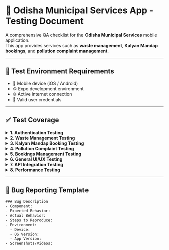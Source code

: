 # 🧪 Odisha Municipal Services App - Testing Document

A comprehensive QA checklist for the **Odisha Municipal Services** mobile application.  
This app provides services such as **waste management**, **Kalyan Mandap bookings**, and **pollution complaint management**.

---

## 🚀 Test Environment Requirements

- 📱 Mobile device (iOS / Android)  
- ⚙️ Expo development environment  
- 🌐 Active internet connection  
- 🔐 Valid user credentials  

---

## ✅ Test Coverage

<details>
  <summary><strong>1. Authentication Testing</strong></summary>

### 1.1 User Registration (`Signup.js`)
- [ ] Valid email format validation  
- [ ] Password strength requirements  
- [ ] Successful user registration  
- [ ] Duplicate email handling  
- [ ] OTP functionality (if implemented)  

### 1.2 Login (`Login.js`)
- [ ] Valid credentials login  
- [ ] Invalid credentials handling  
- [ ] "Remember Me" functionality  
- [ ] Password reset flow  
- [ ] Token storage and management  

### 1.3 Forgot Password (`ForgotPassword.js`)
- [ ] Email validation  
- [ ] Reset link/OTP delivery  
- [ ] Password update process  
- [ ] Error handling  

</details>

<details>
  <summary><strong>2. Waste Management Testing</strong></summary>

### 2.1 Personal Waste Form (`PersonalWasteForm.js`)
- [ ] Waste type selection  
- [ ] Address input (house number, floor, block)  
- [ ] Image upload (max 5)  
- [ ] Location selection  
- [ ] Time slot selection  
- [ ] Payment method selection  
- [ ] Form submission  

### 2.2 Public Waste Form (`PublicWasteForm.js`)
- [ ] Waste type selection  
- [ ] Location picker  
- [ ] Image upload  
- [ ] Description input  
- [ ] Contact number validation  
- [ ] Form submission  

</details>

<details>
  <summary><strong>3. Kalyan Mandap Booking Testing</strong></summary>

### 3.1 Mandap Listing (`KalyanMandapBooking/index.js`)
- [ ] Mandap list loading  
- [ ] Image gallery functionality  
- [ ] Filter/search options (if any)  
- [ ] Mandap details display  

### 3.2 Mandap Booking (`KalyanMandapBooking/mandap-details.js`)
- [ ] Date selection  
- [ ] Time slot booking  
- [ ] Occasion input  
- [ ] Number of people input  
- [ ] Payment process  
- [ ] Booking confirmation  

</details>

<details>
  <summary><strong>4. Pollution Complaint Testing</strong></summary>

### 4.1 Pollution Category Selection (`PollutionCategorySelect.js`)
- [ ] Category list loading  
- [ ] Category selection  
- [ ] Subcategory display  
- [ ] Navigation flow  

### 4.2 Pollution Complaint Form (`PollutionComplaintForm.js`)
- [ ] Pollution type selection  
- [ ] Cause selection  
- [ ] Location input  
- [ ] Image upload  
- [ ] Description input  
- [ ] Form submission  

</details>

<details>
  <summary><strong>5. Bookings Management Testing</strong></summary>

### 5.1 Bookings List (`Bookings.js`)
- [ ] Booking list loading  
- [ ] Filtering functionality  
- [ ] Booking status display  
- [ ] Booking details access  
- [ ] Pagination (if implemented)  

### 5.2 Booking Details (`BookingDetails.js`)
- [ ] Booking details display  
- [ ] Status updates  
- [ ] Cancellation process  
- [ ] Payment status display  

</details>

<details>
  <summary><strong>6. General UI/UX Testing</strong></summary>

### 6.1 Navigation
- [ ] Tab navigation  
- [ ] Back button functionality  
- [ ] Deep linking (if implemented)  
- [ ] Navigation stack management  

### 6.2 Components
- [ ] `FloatingLabelInput` functionality  
- [ ] Toast messages  
- [ ] Modal operations  
- [ ] Loading states  
- [ ] Error boundary handling  

### 6.3 Responsiveness
- [ ] Different screen sizes  
- [ ] Keyboard handling  
- [ ] Orientation changes  
- [ ] Text scaling  

</details>

<details>
  <summary><strong>7. API Integration Testing</strong></summary>

### 7.1 API Endpoints
- [ ] Authentication APIs  
- [ ] Waste management APIs  
- [ ] Mandap booking APIs  
- [ ] Pollution complaint submission  
- [ ] Image upload API  

### 7.2 Error Handling
- [ ] Network error handling  
- [ ] Token expiration  
- [ ] Timeout scenarios  
- [ ] Error message display  

</details>

<details>
  <summary><strong>8. Performance Testing</strong></summary>

### 8.1 Load Testing
- [ ] App launch time  
- [ ] Image loading  
- [ ] Form submission speed  
- [ ] List scrolling  

### 8.2 Memory Usage
- [ ] Memory with multiple images  
- [ ] Cleanup on navigation  
- [ ] Cache management  

</details>

---

## 🐞 Bug Reporting Template

```txt
### Bug Description
- Component:
- Expected Behavior:
- Actual Behavior:
- Steps to Reproduce:
- Environment:
  - Device:
  - OS Version:
  - App Version:
- Screenshots/Videos:
